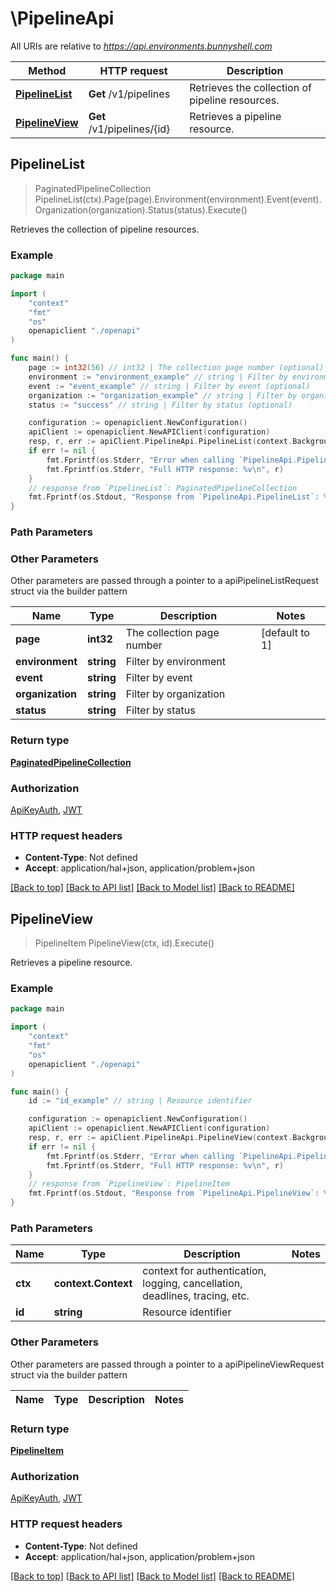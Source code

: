 # \PipelineApi

All URIs are relative to *https://api.environments.bunnyshell.com*

Method | HTTP request | Description
------------- | ------------- | -------------
[**PipelineList**](PipelineApi.md#PipelineList) | **Get** /v1/pipelines | Retrieves the collection of pipeline resources.
[**PipelineView**](PipelineApi.md#PipelineView) | **Get** /v1/pipelines/{id} | Retrieves a pipeline resource.



## PipelineList

> PaginatedPipelineCollection PipelineList(ctx).Page(page).Environment(environment).Event(event).Organization(organization).Status(status).Execute()

Retrieves the collection of pipeline resources.



### Example

```go
package main

import (
    "context"
    "fmt"
    "os"
    openapiclient "./openapi"
)

func main() {
    page := int32(56) // int32 | The collection page number (optional) (default to 1)
    environment := "environment_example" // string | Filter by environment (optional)
    event := "event_example" // string | Filter by event (optional)
    organization := "organization_example" // string | Filter by organization (optional)
    status := "success" // string | Filter by status (optional)

    configuration := openapiclient.NewConfiguration()
    apiClient := openapiclient.NewAPIClient(configuration)
    resp, r, err := apiClient.PipelineApi.PipelineList(context.Background()).Page(page).Environment(environment).Event(event).Organization(organization).Status(status).Execute()
    if err != nil {
        fmt.Fprintf(os.Stderr, "Error when calling `PipelineApi.PipelineList``: %v\n", err)
        fmt.Fprintf(os.Stderr, "Full HTTP response: %v\n", r)
    }
    // response from `PipelineList`: PaginatedPipelineCollection
    fmt.Fprintf(os.Stdout, "Response from `PipelineApi.PipelineList`: %v\n", resp)
}
```

### Path Parameters



### Other Parameters

Other parameters are passed through a pointer to a apiPipelineListRequest struct via the builder pattern


Name | Type | Description  | Notes
------------- | ------------- | ------------- | -------------
 **page** | **int32** | The collection page number | [default to 1]
 **environment** | **string** | Filter by environment | 
 **event** | **string** | Filter by event | 
 **organization** | **string** | Filter by organization | 
 **status** | **string** | Filter by status | 

### Return type

[**PaginatedPipelineCollection**](PaginatedPipelineCollection.md)

### Authorization

[ApiKeyAuth](../README.md#ApiKeyAuth), [JWT](../README.md#JWT)

### HTTP request headers

- **Content-Type**: Not defined
- **Accept**: application/hal+json, application/problem+json

[[Back to top]](#) [[Back to API list]](../README.md#documentation-for-api-endpoints)
[[Back to Model list]](../README.md#documentation-for-models)
[[Back to README]](../README.md)


## PipelineView

> PipelineItem PipelineView(ctx, id).Execute()

Retrieves a pipeline resource.



### Example

```go
package main

import (
    "context"
    "fmt"
    "os"
    openapiclient "./openapi"
)

func main() {
    id := "id_example" // string | Resource identifier

    configuration := openapiclient.NewConfiguration()
    apiClient := openapiclient.NewAPIClient(configuration)
    resp, r, err := apiClient.PipelineApi.PipelineView(context.Background(), id).Execute()
    if err != nil {
        fmt.Fprintf(os.Stderr, "Error when calling `PipelineApi.PipelineView``: %v\n", err)
        fmt.Fprintf(os.Stderr, "Full HTTP response: %v\n", r)
    }
    // response from `PipelineView`: PipelineItem
    fmt.Fprintf(os.Stdout, "Response from `PipelineApi.PipelineView`: %v\n", resp)
}
```

### Path Parameters


Name | Type | Description  | Notes
------------- | ------------- | ------------- | -------------
**ctx** | **context.Context** | context for authentication, logging, cancellation, deadlines, tracing, etc.
**id** | **string** | Resource identifier | 

### Other Parameters

Other parameters are passed through a pointer to a apiPipelineViewRequest struct via the builder pattern


Name | Type | Description  | Notes
------------- | ------------- | ------------- | -------------


### Return type

[**PipelineItem**](PipelineItem.md)

### Authorization

[ApiKeyAuth](../README.md#ApiKeyAuth), [JWT](../README.md#JWT)

### HTTP request headers

- **Content-Type**: Not defined
- **Accept**: application/hal+json, application/problem+json

[[Back to top]](#) [[Back to API list]](../README.md#documentation-for-api-endpoints)
[[Back to Model list]](../README.md#documentation-for-models)
[[Back to README]](../README.md)

